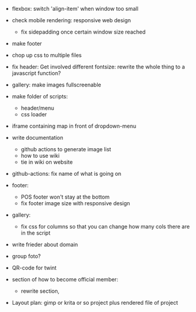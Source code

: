 * flexbox: switch 'align-item' when window too small
* check mobile rendering: responsive web design
    * fix sidepadding once certain window size reached
* make footer
* chop up css to multiple files
* fix header: Get involved different fontsize: rewrite the whole thing to a javascript function?
* gallery: make images fullscreenable
* make folder of scripts:
    * header/menu
    * css loader
* iframe containing map in front of dropdown-menu
* write documentation
    * github actions to generate image list
    * how to use wiki
    * tie in wiki on website
* github-actions: fix name of what is going on
* footer:
    * POS footer won't stay at the bottom
    * fix footer image size with responsive design
* gallery:
    * fix css for columns so that you can change how many cols there are in the script

* write frieder about domain
* group foto?
* QR-code for twint
* section of how to become official member:
    * rewrite section, 
* Layout plan: gimp or krita or so project plus rendered file of project
